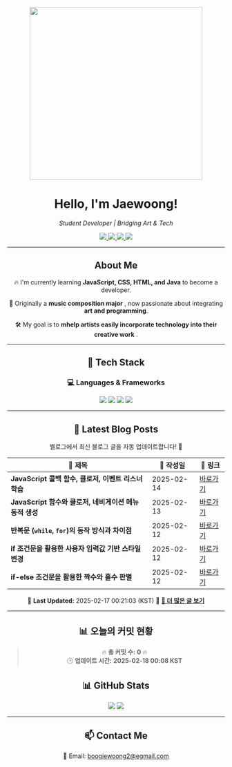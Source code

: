 





<div align="center">
  <img src="https://github.com/Jaewoong-Hwang/Jaewoong-Hwang/blob/main/Character.gif" width="400">
<h1 align="center" font-weight="bold">Hello, I'm Jaewoong! </h1>

<p align="center"><em>Student Developer | Bridging Art & Tech</em></p>

<p align="center">
  <a href="https://github.com/Jaewoong-Hwang">
    <img src="https://img.shields.io/github/followers/Jaewoong-Hwang?label=Follow&style=social" />
  </a>
  <a href="https://velog.io/@mypalebluedot29/posts">
    <img src="https://img.shields.io/badge/Velog-20C997?style=flat-square&logo=velog&logoColor=white"/>
  </a>
  <a href="https://www.youtube.com/@boogiewoong2819">
    <img src="https://img.shields.io/badge/YouTube-FF0000?style=flat-square&logo=youtube&logoColor=white"/>
  </a>
  <a href="https://www.instagram.com/boogie_woong2">
    <img src="https://img.shields.io/badge/Instagram-E4405F?style=flat-square&logo=instagram&logoColor=white"/>
  </a>
</p>

---

## About Me
 <p>🔥 I'm currently learning <strong>JavaScript, CSS, HTML, and Java</strong> to become a developer.</p>
 <p>🎨 Originally a <strong>music composition major</strong> , now passionate about integrating <strong>art and programming</strong>.</p>
 <p>🛠 My goal is to <strong>mhelp artists easily incorporate technology into their creative work</strong> .</p>

---

## 🚀 Tech Stack
### 💻 Languages & Frameworks
<p>
  <img src="https://img.shields.io/badge/JavaScript-F7DF1E?style=for-the-badge&logo=javascript&logoColor=black"/>
  <img src="https://img.shields.io/badge/CSS3-1572B6?style=for-the-badge&logo=css3&logoColor=white"/>
  <img src="https://img.shields.io/badge/HTML5-E34F26?style=for-the-badge&logo=html5&logoColor=white"/>
  <img src="https://img.shields.io/badge/Java-007396?style=for-the-badge&logo=java&logoColor=white"/>
</p>

---



## 📝 Latest Blog Posts
 벨로그에서 최신 블로그 글을 자동 업데이트합니다! 🚀

<!-- BLOG-POST-LIST:START -->
| 📝 제목 | 📅 작성일 | 🔗 링크 |
|---------|------------------|---------|
| **JavaScript 콜백 함수, 클로저, 이벤트 리스너 학습** | 2025-02-14 | [바로가기](https://velog.io/@mypalebluedot29/JavaScript-콜백-함수-클로저-이벤트-리스너-학습) |
| **JavaScript 함수와 클로저, 네비게이션 메뉴 동적 생성** | 2025-02-13 | [바로가기](https://velog.io/@mypalebluedot29/JavaScript-함수와-클로저-네비게이션-메뉴-동적-생성) |
| **반복문 (`while`, `for`)의 동작 방식과 차이점** | 2025-02-12 | [바로가기](https://velog.io/@mypalebluedot29/반복문-while-for의-동작-방식과-차이점) |
| **if 조건문을 활용한 사용자 입력값 기반 스타일 변경** | 2025-02-12 | [바로가기](https://velog.io/@mypalebluedot29/if-조건문을-활용한-사용자-입력값-기반-스타일-변경) |
| **if-else 조건문을 활용한 짝수와 홀수 판별** | 2025-02-12 | [바로가기](https://velog.io/@mypalebluedot29/if-else-조건문을-활용한-짝수와-홀수-판별) |

📅 **Last Updated:** 2025-02-17 00:21:03 (KST)
🔗 **[📖 더 많은 글 보기](https://velog.io/@mypalebluedot29)**
<!-- BLOG-POST-LIST:END -->




---













































## 📊 오늘의 커밋 현황
> 🔥 **총 커밋 수:** **0** 🔥  
> 🕒 **업데이트 시간:** **2025-02-18 00:08 KST**

## 📊 GitHub Stats
<p align="center">
  <img src="https://github-readme-stats.vercel.app/api?username=Jaewoong-Hwang&show_icons=true&theme=tokyonight"/>
  <img src="https://github-readme-streak-stats.herokuapp.com/?user=Jaewoong-Hwang&theme=tokyonight"/>
</p>


---

## 📫 Contact Me
 📧 Email: boogiewoong2@egmail.com 

</div>





